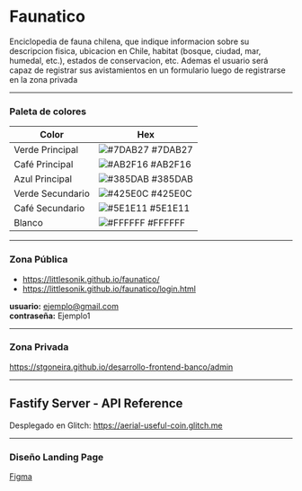 # Faunatico

Enciclopedia de fauna chilena, que indique informacion sobre su descripcion fisica, ubicacion en Chile, habitat (bosque, ciudad, mar, humedal, etc.), estados de conservacion, etc.
Ademas el usuario será capaz de registrar sus avistamientos en un formulario luego de registrarse en la zona privada

---
### Paleta de colores

| Color             | Hex                                                                |
| ----------------- | ------------------------------------------------------------------ |
| Verde Principal | ![#7DAB27](https://via.placeholder.com/10/7DAB27?text=+) #7DAB27 |
| Café Principal | ![#AB2F16](https://via.placeholder.com/10/AB2F16?text=+) #AB2F16 |
| Azul Principal | ![#385DAB](https://via.placeholder.com/10/385DAB?text=+) #385DAB |
| Verde Secundario | ![#425E0C](https://via.placeholder.com/10/425E0C?text=+) #425E0C |
| Café Secundario | ![#5E1E11](https://via.placeholder.com/10/5E1E11?text=+) #5E1E11 |
| Blanco | ![#FFFFFF](https://via.placeholder.com/10/FFFFFF?text=+) #FFFFFF |

---

### Zona Pública
- https://littlesonik.github.io/faunatico/  
- https://littlesonik.github.io/faunatico/login.html

**usuario:** ejemplo@gmail.com  
**contraseña:** Ejemplo1

---

### Zona Privada
https://stgoneira.github.io/desarrollo-frontend-banco/admin  

---
## Fastify Server - API Reference

Desplegado en Glitch: https://aerial-useful-coin.glitch.me 

---

### Diseño Landing Page

[Figma](https://www.figma.com/file/4FyAyMbfsfIgg9fSAV5Y8P/Faunatico?node-id=0-1&t=7EyZJsACcH9gYV03-0)
